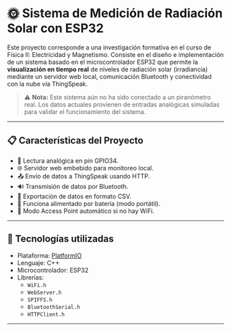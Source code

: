 # 🌞 Sistema de Medición de Radiación Solar con ESP32

Este proyecto corresponde a una investigación formativa en el curso de Física II: Electricidad y Magnetismo. Consiste en el diseño e implementación de un sistema basado en el microcontrolador ESP32 que permite la **visualización en tiempo real** de niveles de radiación solar (irradiancia) mediante un servidor web local, comunicación Bluetooth y conectividad con la nube vía ThingSpeak.

> ⚠️ **Nota:** Este sistema aún no ha sido conectado a un piranómetro real. Los datos actuales provienen de entradas analógicas simuladas para validar el funcionamiento del sistema.

---

## 📋 Características del Proyecto

- 📡 Lectura analógica en pin GPIO34.
- 🌐 Servidor web embebido para monitoreo local.
- 📤 Envío de datos a ThingSpeak usando HTTP.
- 🔊 Transmisión de datos por Bluetooth.
- 📁 Exportación de datos en formato CSV.
- 🔋 Funciona alimentado por batería (modo portátil).
- 🔌 Modo Access Point automático si no hay WiFi.

---

## 🧰 Tecnologías utilizadas

- Plataforma: [PlatformIO](https://platformio.org/)
- Lenguaje: C++
- Microcontrolador: ESP32
- Librerías:
  - `WiFi.h`
  - `WebServer.h`
  - `SPIFFS.h`
  - `BluetoothSerial.h`
  - `HTTPClient.h`

---


